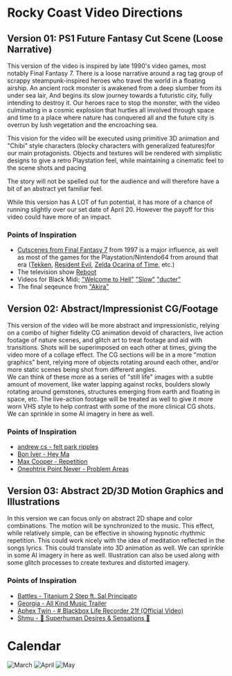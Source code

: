 # Rocky Coast Video Directions
## Version 01: PS1 Future Fantasy Cut Scene (Loose Narrative)
This version of the video is inspired by late 1990's video games, most notably 
Final Fantasy 7.  There is a loose narrative around a rag tag group of scrappy 
steampunk-inspired heroes who travel the world in a floating airship.
An ancient rock monster is awakened from a deep slumber from its under sea lair,
And begins its slow journey towards a futuristic city, fully intending to destroy it.
Our heroes race to stop the monster, with the video culminating in a cosmic explosion that hurtles all involved through space and time to a place where nature has
conquered all and the future city is overrun by lush vegetation and the encroaching sea.

This vision for the video will be executed using primitive 3D animation 
and "Chibi" style characters (blocky characters with generalized features)for our main protagonists.  Objects and textures will 
be rendered with simplistic designs to give a retro Playstation feel, while maintaining a cinematic feel to the scene shots and pacing

The story will not be spelled out for the audience and will therefore have a bit of an abstract yet familiar feel.  

While this version has A LOT of fun potential, it has more of a chance of running slightly over our set date of April 20.  However the payoff for this video could have
more of an impact.
### Points of Inspiration
 - [Cutscenes from Final Fantasy 7](https://www.youtube.com/watch?v=oJ5RjMKsWXw) from 1997 is a major influence, as well as most of the games for the Playstation/Nintendo64 from around that era ([Tekken](https://www.youtube.com/watch?v=zKrK7DZarPA), [Resident Evil](https://www.youtube.com/watch?v=5HmYz5VGLyg&t=14s), [Zelda Ocarina of Time](https://www.youtube.com/watch?v=FX8YkcOeOfQ), etc.)
 - The television show [Reboot](https://www.youtube.com/watch?v=ouhny6OAWNo&list=PLyVcP_7NqrrvziNbvFzn_LRUaa3JEX4TP)
 - Videos for Black Midi; ["Welcome to Hell"](https://www.youtube.com/watch?v=Efmq_uXt1Rk) ["Slow"](https://www.youtube.com/watch?v=4tJ4ISRpl-Q) ["ducter"](https://www.youtube.com/watch?v=86NGJmUfRlM)
 - The final seqeunce from ["Akira"](https://www.youtube.com/watch?v=ZzpJIIoiLZw)


## Version 02: Abstract/Impressionist CG/Footage
This version of the video will be more abstract and impressionistic, 
relying on a combo of higher fidelity CG animation devoid of characters, 
live action footage of nature scenes, and glitch art to treat footage and aid 
with transitions.  Shots will be superimposed on each other at times, giving the 
video more of a collage effect.
The CG sections will be in a more "motion graphics" bent, relying more of objects 
rotating around each other, and/or more static scenes being shot from 
different angles.  
We can think of these more as a series of "still life" images with a subtle amount 
of movement, like water lapping against rocks,
boulders slowly rotating around gemstones, 
structures emerging from earth and floating in space, etc.
The live-action footage will be treated as well to give it more worn VHS style to help 
contrast with some of the more clinical CG shots.
We can sprinkle in some AI imagery in here as well.

### Points of Inspiration
- [andrew cs - felt park ripples](https://www.youtube.com/watch?v=O7553rQZtzs&t=9s)
- [Bon Iver - Hey Ma](https://www.youtube.com/watch?v=HDAKS18Gv1U)
- [Max Cooper - Repetition](https://www.youtube.com/watch?v=nO9aot9RgQc&list=PLnSJ5Asp3wcm7lgdIJ-e_Tbh0Vfs9kIjN)
- [Oneohtrix Point Never - Problem Areas](https://www.youtube.com/watch?v=uvDzaQOSZ3E)


## Version 03: Abstract 2D/3D Motion Graphics and Illustrations
In this version we can focus only on abstract 2D shape and color combinations.
The motion will be synchronized to the music.
This effect, while relatively simple, can be effective in showing hypnotic rhythmic repetition.
This could work nicely with the idea of meditation reflected in the songs lyrics.
This could translate into 3D animation as well.
We can sprinkle in some AI imagery in here as well.
Illustration can also be used along with some glitch processes to create textures
and distorted imagery.

### Points of Inspiration
- [Battles - Titanium 2 Step ft. Sal Principato](https://www.youtube.com/watch?v=TDh0uAI_uRM)
- [Georgia - All Kind Music Trailer](https://www.youtube.com/watch?v=sp9Ly3rOUGE)
- [Aphex Twin - # Blackbox Life Recorder 21f (Official Video)](https://www.youtube.com/watch?v=e_Ue_P7vcRE)
- [Shmu - 🦄 Superhuman Desires & Sensations 🦄](https://www.youtube.com/watch?v=pGs7QNlgdKI)


# Calendar
![March](/home/moduloserver/Modulo/visual/projects/MC%006_NI_RockyCoast/06_hub/NI_RockyCoast_Calendar_MC_V001-01.png)
![April](/home/moduloserver/Modulo/visual/projects/MC%006_NI_RockyCoast/06_hub/NI_RockyCoast_Calendar_MC_V001-02.png)
![May](/home/moduloserver/Modulo/visual/projects/MC%006_NI_RockyCoast/06_hub/NI_RockyCoast_Calendar_MC_V001-03.png)
